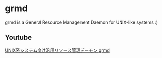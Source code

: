 # grmd

grmd is a General Resource Management Daemon for UNIX-like systems :)

## Youtube
[UNIX系システム向け汎用リソース管理デーモン grmd](https://youtu.be/ZjJeCy2eC3E)

